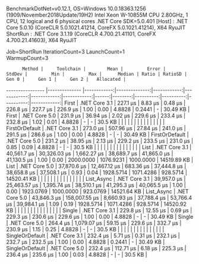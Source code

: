 
BenchmarkDotNet=v0.12.1, OS=Windows 10.0.18363.1256 (1909/November2018Update/19H2)
Intel Xeon W-10855M CPU 2.80GHz, 1 CPU, 12 logical and 6 physical cores
.NET Core SDK=5.0.401
  [Host]   : .NET Core 5.0.10 (CoreCLR 5.0.1021.41214, CoreFX 5.0.1021.41214), X64 RyuJIT
  ShortRun : .NET Core 3.1.19 (CoreCLR 4.700.21.41101, CoreFX 4.700.21.41603), X64 RyuJIT

Job=ShortRun  IterationCount=3  LaunchCount=1  
WarmupCount=3  

          Method |     Toolchain |        Mean |         Error |      StdDev |         Min |         Max |      Median | Ratio | RatioSD |     Gen 0 |     Gen 1 |     Gen 2 |   Allocated |
---------------- |-------------- |------------:|--------------:|------------:|------------:|------------:|------------:|------:|--------:|----------:|----------:|----------:|------------:|
           First | .NET Core 3.1 |    227.1 μs |       8.83 μs |     0.48 μs |    226.8 μs |    227.7 μs |    226.9 μs |  1.00 |    0.00 |    4.8828 |    0.2441 |         - |    30.49 KB |
           First | .NET Core 5.0 |    231.9 μs |      36.94 μs |     2.02 μs |    229.6 μs |    233.4 μs |    232.8 μs |  1.02 |    0.01 |    4.8828 |         - |         - |     30.5 KB |
                 |               |             |               |             |             |             |             |       |         |           |           |           |             |
  FirstOrDefault | .NET Core 3.1 |    273.0 μs |     507.96 μs |    27.84 μs |    241.0 μs |    291.5 μs |    286.6 μs |  1.00 |    0.00 |    4.8828 |         - |         - |    30.49 KB |
  FirstOrDefault | .NET Core 5.0 |    231.2 μs |      38.95 μs |     2.13 μs |    229.2 μs |    233.5 μs |    231.0 μs |  0.85 |    0.09 |    4.8828 |         - |         - |     30.5 KB |
                 |               |             |               |             |             |             |             |       |         |           |           |           |             |
            List | .NET Core 3.1 | 40,561.7 μs |  30,326.03 μs | 1,662.27 μs | 38,689.7 μs | 41,865.0 μs | 41,130.5 μs |  1.00 |    0.00 | 2000.0000 | 1076.9231 | 1000.0000 | 14519.89 KB |
            List | .NET Core 5.0 | 37,870.6 μs |  12,467.12 μs |   683.36 μs | 37,444.8 μs | 38,658.8 μs | 37,508.1 μs |  0.93 |    0.04 | 1928.5714 | 1071.4286 |  928.5714 | 14520.41 KB |
                 |               |             |               |             |             |             |             |       |         |           |           |           |             |
      List_Async | .NET Core 3.1 | 39,957.0 μs |  25,463.57 μs | 1,395.74 μs | 38,510.1 μs | 41,295.3 μs | 40,065.5 μs |  1.00 |    0.00 | 1923.0769 | 1000.0000 |  923.0769 | 14521.64 KB |
      List_Async | .NET Core 5.0 | 43,846.3 μs | 158,007.55 μs | 8,660.93 μs | 37,788.4 μs | 53,766.4 μs | 39,984.1 μs |  1.09 |    0.19 | 1928.5714 | 1071.4286 |  928.5714 | 14520.92 KB |
                 |               |             |               |             |             |             |             |       |         |           |           |           |             |
          Single | .NET Core 3.1 |    229.8 μs |      12.55 μs |     0.69 μs |    229.3 μs |    230.6 μs |    229.6 μs |  1.00 |    0.00 |    4.8828 |         - |         - |    30.49 KB |
          Single | .NET Core 5.0 |    264.4 μs |   1,079.07 μs |    59.15 μs |    229.6 μs |    332.7 μs |    230.9 μs |  1.15 |    0.25 |    4.8828 |         - |         - |     30.5 KB |
                 |               |             |               |             |             |             |             |       |         |           |           |           |             |
 SingleOrDefault | .NET Core 3.1 |    232.4 μs |       5.71 μs |     0.31 μs |    232.1 μs |    232.7 μs |    232.5 μs |  1.00 |    0.00 |    4.8828 |    0.2441 |         - |    30.49 KB |
 SingleOrDefault | .NET Core 5.0 |    232.4 μs |     112.71 μs |     6.18 μs |    225.3 μs |    236.4 μs |    235.6 μs |  1.00 |    0.03 |    4.8828 |         - |         - |     30.5 KB |
